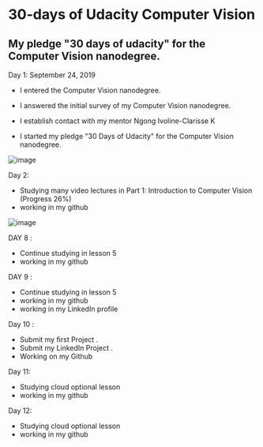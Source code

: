 
# 30-days of Udacity Computer Vision


## My pledge "30 days of udacity" for the Computer Vision nanodegree.


Day 1: September 24, 2019


- I entered the Computer Vision nanodegree.

 - I answered the initial survey of my Computer Vision nanodegree.
 
 - I establish contact with my mentor Ngong Ivoline-Clarisse K
 
 - I started my pledge "30 Days of Udacity" for the Computer Vision nanodegree.


![image](https://user-images.githubusercontent.com/36210723/66170983-37886000-e64f-11e9-99c1-1fd91d1aa370.png)


Day 2: 

  - Studying many video lectures in Part 1: Introduction to Computer Vision (Progress 26%)
  - working in my github 

![image](https://user-images.githubusercontent.com/36210723/66266904-e2597380-e833-11e9-898a-222d7cc84a36.png)



DAY 8 : 

  - Continue studying in lesson 5 
  - working in my github 


DAY 9  :

  - Continue studying in lesson 5 
  - working in my github 
  - working in my LinkedIn profile 

Day 10 :

   - Submit my first Project .
   - Submit my LinkedIn Project .
   -  Working on my Github
   

    
    
Day 11:

  - Studying  cloud optional lesson   
  - working in my github 
  

    
Day 12:

  - Studying  cloud optional lesson   
  - working in my github 
